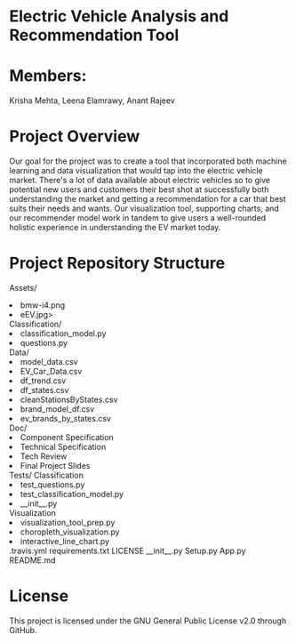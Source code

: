 # Electric Vehicle Analysis and Recommendation Tool 

# Members:
Krisha Mehta, Leena Elamrawy, Anant Rajeev  

# Project Overview
Our goal for the project was to create a tool that incorporated both machine learning and data visualization that would tap into the electric vehicle market. There's a lot of data available about electric vehicles so to give potential new users and customers their best shot at successfully both understanding the market and getting a recommendation for a car that best suits their needs and wants. Our visualization tool, supporting charts, and our recommender model work in tandem to give users a well-rounded holistic experience in understanding the EV market today. 

# Project Repository Structure
Assets/
<li>bmw-i4.png</li>
<li>eEV.jpg></li>
Classification/
<li>classification_model.py</li>
<li>questions.py</li>
Data/
<li>model_data.csv</li>
<li>EV_Car_Data.csv</li>
<li>df_trend.csv</li>
<li>df_states.csv</li>
<li>cleanStationsByStates.csv</li>
<li>brand_model_df.csv</li>
<li>ev_brands_by_states.csv</li>
Doc/
<li>Component Specification</li>
<li>Technical Specification</li>
<li>Tech Review</li>
<li>Final Project Slides</li>
Tests/
Classification
<li>test_questions.py</li>
<li>test_classification_model.py</li>
<li>__init__.py</li>
Visualization
<li>visualization_tool_prep.py</li>
<li>choropleth_visualization.py</li>
<li>interactive_line_chart.py</li>
.travis.yml
requirements.txt
LICENSE
__init__.py
Setup.py
App.py
README.md

# License
This project is licensed under the GNU General Public License v2.0 through GitHub.
